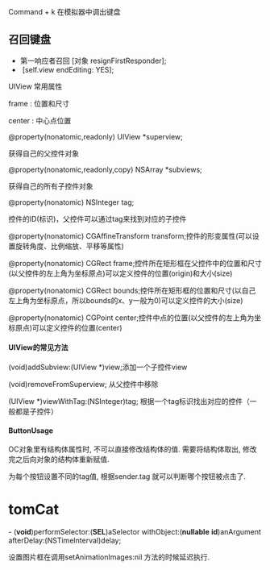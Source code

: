 Command + k  在模拟器中调出键盘



## 召回键盘

+ 第一响应者召回 		 [对象 resignFirstResponder];
+ ​          							[self.view endEditing: YES];



UIView 常用属性

frame : 位置和尺寸

center : 中心点位置

@property(nonatomic,readonly) UIView *superview;

获得自己的父控件对象

@property(nonatomic,readonly,copy) NSArray *subviews;

获得自己的所有子控件对象

@property(nonatomic) NSInteger tag;

控件的ID(标识)，父控件可以通过tag来找到对应的子控件

@property(nonatomic) CGAffineTransform transform;控件的形变属性(可以设置旋转角度、比例缩放、平移等属性)

@property(nonatomic) CGRect frame;控件所在矩形框在父控件中的位置和尺寸(以父控件的左上角为坐标原点)可以定义控件的位置(origin)和大小(size)

@property(nonatomic) CGRect bounds;控件所在矩形框的位置和尺寸(以自己左上角为坐标原点，所以bounds的x、y一般为0)可以定义控件的大小(size)

@property(nonatomic) CGPoint center;控件中点的位置(以父控件的左上角为坐标原点)可以定义控件的位置(center)

#### UIView的常见方法

(void)addSubview:(UIView *)view;添加一个子控件view

(void)removeFromSuperview; 从父控件中移除

(UIView *)viewWithTag:(NSInteger)tag; 根据一个tag标识找出对应的控件（一般都是子控件）



#### ButtonUsage

OC对象里有结构体属性时, 不可以直接修改结构体的值. 需要将结构体取出, 修改完之后向对象的结构体重新赋值.

为每个按钮设置不同的tag值, 根据sender.tag 就可以判断哪个按钮被点击了.

# tomCat 

\- (**void**)performSelector:(**SEL**)aSelector withObject:(**nullable** **id**)anArgument afterDelay:(NSTimeInterval)delay;

设置图片框在调用setAnimationImages:nil 方法的时候延迟执行.
